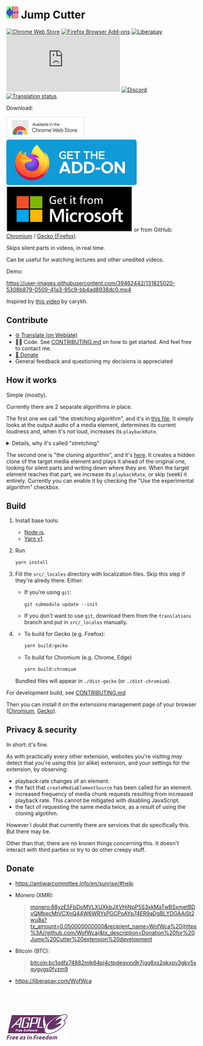 # <img src="./src/icons/icon.svg" alt="Logo" height="32"/> Jump Cutter

[![Chrome Web Store](https://img.shields.io/chrome-web-store/users/lmppdpldfpfdlipofacekcfleacbbncp?logo=google-chrome)][chrome-web-store]
[![Firefox Browser Add-ons](https://img.shields.io/amo/users/jump-cutter?logo=firefox-browser)][addons-mozilla-org]
[![Liberapay](https://img.shields.io/liberapay/receives/WofWca?logo=liberapay)](https://liberapay.com/WofWca)
[![Matrix](https://img.shields.io/matrix/jump-cutter-extension:matrix.org?logo=matrix&server_fqdn=matrix.org)](https://matrix.to/#/#jump-cutter-extension:matrix.org)
[![Discord](https://img.shields.io/discord/678444692592918548?logo=discord)](https://discord.gg/HCjghyT)
[![Translation status](https://hosted.weblate.org/widgets/jump-cutter/-/svg-badge.svg)][weblate]

Download:

[![Chrome Web Store](docs/extension-store-badges/chrome.png)][chrome-web-store]
[![Firefox Browser Add-ons](docs/extension-store-badges/mozilla.svg)][addons-mozilla-org]
[![Microsoft Edge Add-ons](docs/extension-store-badges/microsoft.svg)][microsoft-edge-addons]
or from GitHub: [Chromium](https://github.com/WofWca/jumpcutter/releases/latest/download/lmppdpldfpfdlipofacekcfleacbbncp_main.crx
) / [Gecko (Firefox)](https://github.com/WofWca/jumpcutter/releases/latest/download/jump_cutter.xpi)

Skips silent parts in videos, in real time.

Can be useful for watching lectures and other unedited videos.

Demo:

<!-- TODO refactor: put the file in the repo so it's set in stone? -->
<!-- The source video:
https://ocw.mit.edu/courses/electrical-engineering-and-computer-science/6-034-artificial-intelligence-fall-2010/lecture-videos/lecture-16-learning-support-vector-machines/
(or https://youtu.be/_PwhiWxHK8o).
This video's license: CC BY-NC-SA 4.0 (https://creativecommons.org/licenses/by-nc-sa/4.0/).
Not sure if I did comply with the license here.
But I believe this use case would be considered "fair use" anyway.
 -->
<https://user-images.githubusercontent.com/39462442/131825020-5308b879-0509-41a3-95c9-bb4ad8938dc0.mp4>

Inspired by [this video](https://youtu.be/DQ8orIurGxw) by carykh.

<!-- FYI this section is linked from CONTRIBUTING.md -->
## Contribute

* [🌐 Translate (on Weblate)][weblate]
* 👨‍💻 Code. See [CONTRIBUTING.md](./CONTRIBUTING.md) on how to get started. And feel free to contact me.
* [💸 Donate](#donate)
* General feedback and questioning my decisions is appreciated

## How it works

Simple (mostly).

Currently there are 2 separate algorithms in place.

The first one we call "the stretching algorithm", and it's in [this file](./src/entry-points/content/ElementPlaybackControllerStretching/ElementPlaybackControllerStretching.ts). It simply looks at the output audio of a media element, determines its current loudness and, when it's not loud, increases its `playbackRate`.

<details><summary>Details, why it's called "stretching"</summary>
It's about how we're able to "look ahead" and slow down shortly before a loud part ("Margin before"). Basically we slightly delay the audio from it before outputting it. When we encounter a loud part, we slow down (stretch and pitch-shift) the buffered audio so that it appears to have been played at normal speed, then output it.

You can check out the comments in its source code for more details.
</details>

The second one is "the cloning algorithm", and it's [here](./src/entry-points/content/ElementPlaybackControllerCloning/ElementPlaybackControllerCloning.ts). It creates a hidden clone of the target media element and plays it ahead of the original one, looking for silent parts and writing down where they are. When the target element reaches that part,
we increase its `playbackRate`, or skip (seek) it entirely.
Currently you can enable it by checking the "Use the experimental algorithm" checkbox.

<!-- FYI this section is linked from CONTRIBUTING.md -->
## Build

1. Install base tools:
    * [Node.js](https://nodejs.org/).
    * [Yarn v1](https://classic.yarnpkg.com/docs/install).
2. Run

    ```bash
    yarn install
    ```

3.
    Fill the `src/_locales` directory with localization files. Skip this step if they're alredy there. Either:

    * If you're using `git`:

        `git submodule update --init`

    * If you don't want to use `git`, download them from the `translations` branch and put in `src/_locales` manually.

4.
    * To build for Gecko (e.g. Firefox):

        ```bash
        yarn build:gecko
        ```

    * To build for Chromium (e.g. Chrome, Edge)

        ```bash
        yarn build:chromium
        ```

    Bundled files will appear in `./dist-gecko` (or `./dist-chromium`).

For development build, see [CONTRIBUTING.md](./CONTRIBUTING.md)

Then you can install it on the extensions management page of your browser ([Chromium](https://developer.chrome.com/docs/extensions/mv3/getstarted/#unpacked), [Gecko](https://developer.mozilla.org/en-US/docs/Mozilla/Add-ons/WebExtensions/Your_first_WebExtension#installing)).

## Privacy & security

In short: it's fine.

As with practically every other extension, websites you're visiting _may_ detect that you're using this (or alike) extension, and your settings for the extension, by observing:

* playback rate changes of an element.
* the fact that `createMediaElementSource` has been called for an element.
* increased frequency of media chunk requests resulting from increased playback rate. This cannot be mitigated with disabling JavaScript.
* the fact of requesting the same media twice, as a result of using the cloning algotihm.

However I doubt that currently there are services that do specifically this. But there may be.

Other than that, there are no known things concerning this. It doesn't interact with third parties or try to do other creepy stuff.

## Donate

* <https://antiwarcommittee.info/en/sunrise/#help>
* Monero (XMR):

  > <monero:88yzE5FbDoMVLXUXkbJXVHjNpP5S3xkMaTwBSxmetBDvQMbecMtVCXnQ44W6WRYsPGCPoAYp74ER9aDgBLYDGAAiSt2wu8a?tx_amount=0.050000000000&recipient_name=WofWca%20(https%3A//github.com/WofWca)&tx_description=Donation%20for%20Jump%20Cutter%20extension%20development>
* Bitcoin (BTC):

  > <bitcoin:bc1qdfz74882mlk64pj4ctpdegvxv9r7jgq8xs2qkxpv3gkv5xqygvgs0fyzm9>
* <https://liberapay.com/WofWca>

<br>
<br>
<br>

[![AGPLv3 Logo](docs/agplv3-with-text-162x68.png)](./COPYING)

[addons-mozilla-org]: https://addons.mozilla.org/firefox/addon/jump-cutter
[chrome-web-store]: https://chrome.google.com/webstore/detail/jump-cutter/lmppdpldfpfdlipofacekcfleacbbncp
[microsoft-edge-addons]: https://microsoftedge.microsoft.com/addons/detail/jlbjhoaphnkkjdafpjomedllppldjkbj
[weblate]: https://hosted.weblate.org/engage/jump-cutter/
